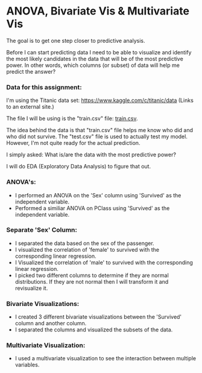 # ANOVA, Bivariate Vis & Multivariate Vis
The goal is to get one step closer to predictive analysis.

Before I can start predicting data I need to be able to visualize and identify the most likely candidates in the data 
that will be of the most predictive power. In other words, which columns (or subset) of data will help me predict the answer?

### Data for this assignment:

I'm using the Titanic data set: https://www.kaggle.com/c/titanic/data (Links to an external site.)

The file I will be using is the "train.csv" file: [train.csv](</train.csv "Title">).

The idea behind the data is that "train.csv" file helps me know who did and who did not survive. The "test.csv" file is used to 
actually test my model. However, I'm not quite ready for the actual prediction.

I simply asked: What is/are the data with the most predictive power?

I will do EDA (Exploratory Data Analysis) to figure that out.


### ANOVA's:

* I performed an ANOVA on the 'Sex' column using 'Survived' as the independent variable.
* Performed a similiar ANOVA on PClass using 'Survived' as the independent variable.

### Separate 'Sex' Column:

* I separated the data based on the sex of the passenger.
* I visualized the correlation of 'female' to survived with the corresponding 
linear regression.
* I Visualized the correlation of 'male' to survived with the corresponding linear 
regression.
* I picked two different columns to determine if they are normal distributions. If they are not normal then I will transform it and revisualize it. 

### Bivariate Visualizations:

* I created 3 different bivariate visualizations between the 'Survived' column and another column.
* I separated the columns and visualized the subsets of the data.

### Multivariate Visualization:

* I used a multivariate visualization to see the interaction between multiple variables. 



